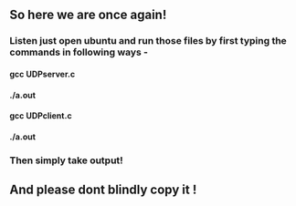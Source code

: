 ## So here we are once again! 

### Listen just open ubuntu and run those files by first typing the commands in following ways -

#### gcc UDPserver.c
#### ./a.out

#### gcc UDPclient.c
#### ./a.out

### Then simply take output!

## And please dont blindly copy it !
